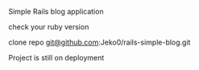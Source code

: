 Simple Rails blog application 

check your ruby version 

clone repo git@github.com:Jeko0/rails-simple-blog.git

Project is still on deployment